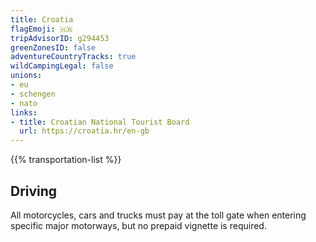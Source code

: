 ```yaml
---
title: Croatia
flagEmoji: 🇭🇷
tripAdvisorID: g294453
greenZonesID: false
adventureCountryTracks: true
wildCampingLegal: false
unions:
- eu
- schengen
- nato
links:
- title: Croatian National Tourist Board
  url: https://croatia.hr/en-gb
---
```


{{% transportation-list %}}

## Driving

All motorcycles, cars and trucks must pay at the toll gate when entering specific major motorways, but no prepaid vignette is required.
